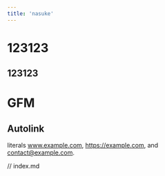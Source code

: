 ```yaml
---
title: 'nasuke'
---
```

# 123123
## 123123

# GFM 

## Autolink 

literals www.example.com, https://example.com, and contact@example.com.

// index.md




